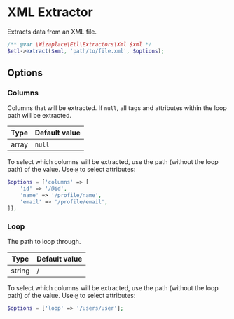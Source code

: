 # XML Extractor

Extracts data from an XML file.

```php
/** @var \Wizaplace\Etl\Extractors\Xml $xml */
$etl->extract($xml, 'path/to/file.xml', $options);
```


## Options

### Columns
Columns that will be extracted. If `null`, all tags and attributes within the loop path will be extracted.

| Type | Default value |
|----- | ------------- |
| array | `null` |

To select which columns will be extracted, use the path (without the loop path) of the value. Use `@` to select attributes:
```php
$options = ['columns' => [
    'id' => '/@id',
    'name' => '/profile/name',
    'email' => '/profile/email',
]];
```

### Loop
The path to loop through.

| Type | Default value |
|----- | ------------- |
| string | / |

To select which columns will be extracted, use the path (without the loop path) of the value. Use `@` to select attributes:
```php
$options = ['loop' => '/users/user'];
```
